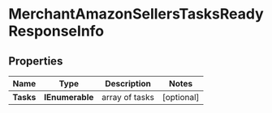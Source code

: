 # MerchantAmazonSellersTasksReadyResponseInfo


## Properties

| Name | Type | Description | Notes |
|------------ | ------------- | ------------- | -------------|
**Tasks** | **IEnumerable<MerchantAmazonSellersTasksReadyTaskInfo>** | array of tasks |[optional]|